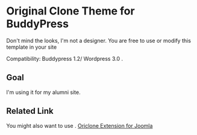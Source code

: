 Original Clone Theme for BuddyPress
===================================

Don't mind the looks, I'm not a designer.
You are free to use or modify this template in your site

Compatibility: Buddypress 1.2/ Wordpress 3.0 .

## Goal
I'm using it for my alumni site. 

Related Link
------------
You might also want to use .
[Oriclone Extension for Joomla](https://github.com/epsi/Oriclone-Joomla)
